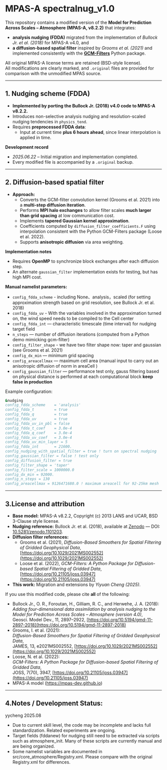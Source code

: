 # MPAS-A spectralnug_v1.0

This repository contains a modified version of the **Model for Prediction Across Scales – Atmosphere (MPAS-A, v8.2.2)** that integrates:  
- **analysis nudging (FDDA)** migrated from the implementation of *Bullock Jr. et al. (2018)* for MPAS-A v4.0, and  
- **a diffusion-based spatial filter** inspired by *Grooms et al. (2021)* and implemented consistently with the **[GCM-Filters](https://doi.org/10.21105/joss.03947)** Python package.  

All original MPAS-A license terms are retained (BSD-style license).  
All modifications are clearly marked, and `.original` files are provided for comparison with the unmodified MPAS source.

---

## 1. Nudging scheme (FDDA)

- **Implemented by porting the Bullock Jr. (2018) v4.0 code to MPAS-A v8.2.2.**  
- Introduces non-selective analysis nudging and resolution-scaled nudging tendencies in `physics_tend`.  
- Requires **preprocessed FDDA data**:  
  - Input at current time **plus 6 hours ahead**, since linear interpolation is applied in time.  

**Development record**  
- *2025.06.22* – Initial migration and implementation completed.  
- Every modified file is accompanied by a `.original` backup.  

---

## 2. Diffusion-based spatial filter

- **Approach:**  
  - Converts the GCM-filter convolution kernel (Grooms et al. 2021) into a **multi-step diffusion iteration**.  
  - Performs **MPI halo exchanges** to allow filter scales **much larger than grid spacing** at low communication cost.  
  - Implements **tapered Gaussian kernel approximation**.  
  - Coefficients computed by `diffusion_filter_coefficients.F` using interpolation consistent with the Python GCM-Filters package (Loose et al. 2022).  
  - Supports **anisotropic diffusion** via area weighting.  

**Implementation notes**  
- Requires **OpenMP** to synchronize block exchanges after each diffusion step.  
- An alternate `gaussian_filter` implementation exists for testing, but has high MPI cost.  

**Manual namelist parameters:**  
- `config_fdda_scheme` - including None、analysis，scaled (for setting approximation strength based on grid resolution, see Bullock Jr. et al. 2018)
- `config_fdda_uv` - With the variables involved in the approximation turned on, the wind speed needs to be compiled to the Cell center
- `config_fdda_int` — characteristic timescale (time interval) for nudging target field
- `n_steps` — number of diffusion iterations (computed from a Python demo mimicking gcm-filter)
- `config_filter_shape` - we have two filter shape now: taper and gaussian (see Grooms et al. 2021)
- `config_dx_min` — minimum grid spacing  
- `config_areacellmax` — maximum cell area (manual input to carry out an anisotropic diffusion of norm in areaCell
)  
- `config_gaussian_filter` — performance test only, gauss filtering based on physical distance is performed at each computational block
**keep false in production**  

Example configuration:  
```fortran
&nudging
config_fdda_scheme    = 'analysis'
config_fdda_t         = true
config_fdda_q         = true
config_fdda_uv        = true
config_fdda_uv_in_pbl = false
config_fdda_t_coef    = 3.0e-4
config_fdda_q_coef    = 3.0e-4
config_fdda_uv_coef   = 3.0e-4
config_fdda_uv_min_layer = 5
config_fdda_int       = 21600.
config_nudging_with_spatial_filter = true ! turn on spectral nudging
config_gaussian_filter = false ! test only
config_diffusion_filter = true
config_filter_shape = 'taper'
config_filter_scale = 1000000.0
config_dx_min = 92000.
config_n_steps = 130
config_areacellmax = 9126471680.0 ! maximum areacell for 92-25km mesh
```


---

## 3.License and attribution

- **Base model:** MPAS-A v8.2.2, Copyright (c) 2013 LANS and UCAR, BSD 3-Clause style license.  
- **Nudging reference:** Bullock Jr. et al. (2018), available at [Zenodo](https://zenodo.org/records/1101204) — DOI: [10.5281/zenodo.1101203](https://doi.org/10.5281/zenodo.1101203).  
- **Diffusion filter references:**  
  - Grooms et al. (2021), *Diffusion-Based Smoothers for Spatial Filtering of Gridded Geophysical Data*, [https://doi.org/10.1029/2021MS002552](https://doi.org/10.1029/2021MS002552)  
  - Loose et al. (2022), *GCM-Filters: A Python Package for Diffusion-based Spatial Filtering of Gridded Data*, [https://doi.org/10.21105/joss.03947](https://doi.org/10.21105/joss.03947)  
- **This work:** Migration and extensions by *Yiyuan Cheng (2025)*.  

If you use this modified code, please cite **all** of the following:  
- Bullock Jr., O. R., Foroutan, H., Gilliam, R. C., and Herwehe, J. A. (2018):  
  *Adding four-dimensional data assimilation by analysis nudging to the Model for Prediction Across Scales – Atmosphere (version 4.0)*,  
  Geosci. Model Dev., 11, 2897–2922, [https://doi.org/10.5194/gmd-11-2897-2018](https://doi.org/10.5194/gmd-11-2897-2018)  
- Grooms, I. et al. (2021):  
  *Diffusion-Based Smoothers for Spatial Filtering of Gridded Geophysical Data*,  
  JAMES, 13, e2021MS002552, [https://doi.org/10.1029/2021MS002552](https://doi.org/10.1029/2021MS002552)  
- Loose, N. et al. (2022):  
  *GCM-Filters: A Python Package for Diffusion-based Spatial Filtering of Gridded Data*,  
  JOSS, 7(70), 3947, [https://doi.org/10.21105/joss.03947](https://doi.org/10.21105/joss.03947)  
- MPAS-A model (https://mpas-dev.github.io)  

---

## 4.Notes / Development Status:

yycheng 2025.08
- Due to current skill level, the code may be incomplete and lacks full standardization. Related experiments are ongoing.
- Target fields (fddanew) for nudging still need to be extracted via scripts such as atmosphere_init. Many of these scripts are currently manual and are being organized.
- Some namelist variables are documented in src/core_atmosphere/Registry.xml.
Please compare with the original Registry.xml for differences.